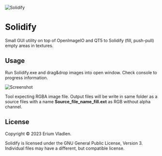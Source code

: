 ![Solidify](https://github.com/ssh4net/Solidify/assets/3924000/c3d297bd-24e7-4de2-93c7-5c8d74c9767d)

# Solidify
Small GUI utility on top of OpenImageIO and QT5 to Solidify (fill, push-pull) empty areas in textures.

Usage
------------

Run Solidify.exe and drag&drop images into open window.
Check console to progress information.

![Screenshot](https://github.com/ssh4net/Solidify/assets/3924000/3b8562f6-ca73-49f6-a3b1-b9e1f4cbc8ac)

Tool expecting RGBA image file. Output files will be write in same folder as a source files with a name **Source_file_name_fill.ext** as RGB without alpha channel.

License
-------

Copyright © 2023 Erium Vladlen.

Solidify is licensed under the GNU General Public License, Version 3.
Individual files may have a different, but compatible license.
